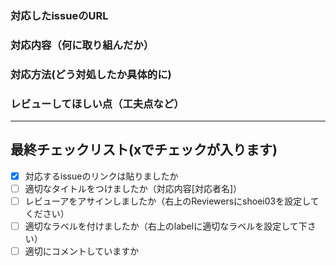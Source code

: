 ### 対応したissueのURL 


### 対応内容（何に取り組んだか）


### 対応方法(どう対処したか具体的に)


### レビューしてほしい点（工夫点など）

***

## 最終チェックリスト(xでチェックが入ります)
- [x] 対応するissueのリンクは貼りましたか
- [ ] 適切なタイトルをつけましたか（対応内容[対応者名]）
- [ ] レビューアをアサインしましたか（右上のReviewersにshoei03を設定してください）
- [ ] 適切なラベルを付けましたか（右上のlabelに適切なラベルを設定して下さい）
- [ ] 適切にコメントしていますか
